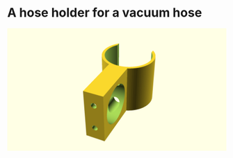 # A hose holder for a vacuum hose

![Generated display preview](render/display.png "Generated display preview")
